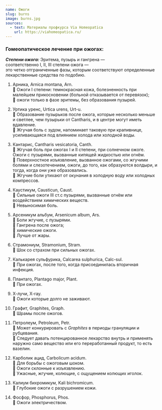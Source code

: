 ```yaml
---
name: Ожоги
slug: burns
image: burns.jpg
sources:
  - text: Материалы профкурса Via Homeopatica
    url: https://viahomeopatica.ru/
---
```

### Гомеопатическое лечение при ожогах:

***Степени ожога:***
Эритема, пузырь и гангрена —<br>
соответственно I, II, III степени ожога —<br>
это четко отграниченные фазы, которым соответствуют определенные лекарственные средства по подобию.

1. Арника, Arnica montana, Arn.<br> 
🔹 Ожоги I степени: темнокрасная кожа, болезненность при малейшем прикосновении (больной отказывается от перевязок);<br>
🔹 ожоги только в фазе эритемы, без образования пузырей.

2. Уртика уренс, Urtica urens, Urt-u.<br> 
🔹 Образование пузырьков после ожога, которые несколько меньше и светлее, чем пузырьки от Cantharis, и в центре могут иметь вдавление.<br> 
🔹 Жгучая боль с зудом, напоминает таковую при крапивнице, усиливающаяся под влиянием холода или холодной воды.

3. Кантарис, Cantharis vesicatoria, Canth.<br> 
🔹 Жгучая боль при ожогах I и II степени, при солнечном ожоге. Ожоги с пузырями, вызванные кипящей жидкостью или огнём.<br> 
🔹 Поверхностное изъязвление, вызванное ожогами, со жгучими болями и слезотечением, ожоги, до того, как образуются волдыри, и тогда, когда они уже образовались.<br> 
🔹 Жгучие боли утихают от окунания в холодную воду или холодных компрессов.

4. Каустикум, Causticun, Caust.<br> 
🔹 Сильные ожоги III ст.с пузырями, вызванные огнём или воздействием химических веществ.<br> 
🔹 Невыносимая боль.

5. Арсеникум альбум, Arsenicum album, Ars.<br> 
🔹 Боли жгучие, с пузырями.<br> 
🔹 Гангрена после ожога;<br> 
🔹 химические ожоги.<br> 
🔹 Лучше от жары.

6. Страмониум, Stramonium, Stram.<br> 
🔹 Шок со страхом при сильных ожогах.

7. Калькарея сульфурика, Calcarea sulphurica, Calc-sul.<br> 
🔹 При ожогах, после того, когда присоединилась вторичная инфекция.

8. Плантаго, Plantago major, Plant.<br> 
🔹 При ожогах.

9. Х-лучи, X-ray.<br> 
🔹 Ожоги которые долго не заживают.

10. Графит, Graphites, Graph.<br> 
🔹 Шрамы после ожогов.

11. Петролеум, Petroleum, Petr.<br> 
🔹 Может конкурировать с *Graphites* в периоды грануляции и рубцевания.<br> 
🔹 Следует давать потенцированное лекарство внутрь и применять наружно само вещество или его переработанный продукт, то есть вазелин.

12. Карболик ацид, Carbolicum acidum.<br> 
🔹 Для борьбы с ожоговым шоком.<br> 
🔹 Ожоги склонные к изъязвлению.<br> 
🔹 Ужасные, жгучие, колющие, с ощущением колющих иголок.

13. Калиум бихромикум, Kali bichromicum.<br>
🔹 Глубокие ожоги с разрушением кожи.

14. Фосфор, Phosphorus, Phos.<br> 
🔹 Ожоги электричеством.